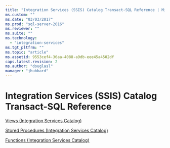 ```yaml
---
title: "Integration Services (SSIS) Catalog Transact-SQL Reference | Microsoft Docs"
ms.custom: ""
ms.date: "03/03/2017"
ms.prod: "sql-server-2016"
ms.reviewer: ""
ms.suite: ""
ms.technology: 
  - "integration-services"
ms.tgt_pltfrm: ""
ms.topic: "article"
ms.assetid: 9553cef4-36aa-4088-a9db-eee45a4502df
caps.latest.revision: 2
ms.author: "douglasl"
manager: "jhubbard"
---
```

# Integration Services (SSIS) Catalog Transact-SQL Reference
[Views &#40;Integration Services Catalog&#41;](../../integration-services/system/views/views-integration-services-catalog.md)  
  
 [Stored Procedures &#40;Integration Services Catalog&#41;](../../integration-services/system/stored-procedures/stored-procedures-integration-services-catalog.md)  
  
 [Functions &#40;Integration Services Catalog&#41;](../../a9retired/functions-integration-services-catalog.md) 